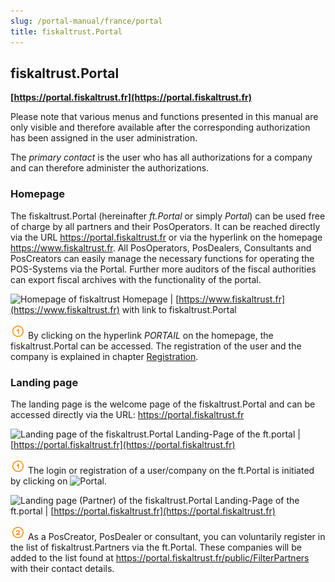 ```yaml
---
slug: /portal-manual/france/portal
title: fiskaltrust.Portal
---
```


## fiskaltrust.Portal
**[https://portal.fiskaltrust.fr](https://portal.fiskaltrust.fr)**

Please note that various menus and functions presented in this manual are only visible and therefore available after the corresponding authorization has been assigned in the user administration.

The _primary contact_ is the user who has all authorizations for a company and can therefore administer the authorizations.

### Homepage
The fiskaltrust.Portal (hereinafter _ft.Portal_ or simply _Portal_) can be used free of charge by all partners and their PosOperators. It can be reached directly via the URL https://portal.fiskaltrust.fr or via the hyperlink on the homepage https://www.fiskaltrust.fr.
All PosOperators, PosDealers, Consultants and PosCreators can easily manage the necessary functions for operating the POS-Systems via the Portal. Further more auditors of the fiscal authorities can export fiscal archives with the functionality of the portal.

![Homepage of fiskaltrust](images/www.fiskaltrust.fr/portal-homepage.png)
Homepage | [https://www.fiskaltrust.fr](https://www.fiskaltrust.fr) with link to fiskaltrust.Portal

![Number 1](../images/Numbers/circle-1o.png) By clicking on the hyperlink _PORTAIL_ on the homepage, the fiskaltrust.Portal can be accessed.
The registration of the user and the company is explained in chapter [Registration](registration-login.md#registration).

### Landing page<a name="landing-page"></a>
The landing page is the welcome page of the fiskaltrust.Portal and can be accessed directly via the URL: https://portal.fiskaltrust.fr

![Landing page of the fiskaltrust.Portal](images/www.fiskaltrust.fr/portal-landing-page.png)
Landing-Page of the ft.portal | [https://portal.fiskaltrust.fr](https://portal.fiskaltrust.fr)

![Number 1](../images/Numbers/circle-1o.png) The login or registration of a user/company on the ft.Portal is initiated by clicking on ![Portal](../images/Buttons/035.png "Portal").

![Landing page (Partner) of the fiskaltrust.Portal](images//www.fiskaltrust.fr/portal-landing-page-partner.png)
Landing-Page of the ft.portal | [https://portal.fiskaltrust.fr](https://portal.fiskaltrust.fr)

![Number 2](../images/Numbers/circle-2o.png) As a PosCreator, PosDealer or consultant, you can voluntarily register in the list of fiskaltrust.Partners via the ft.Portal. These companies will be added to the list found at https://portal.fiskaltrust.fr/public/FilterPartners with their contact details.
